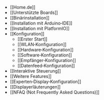 * [[Home.de]]
* [[Unterstützte Boards]]
* [[Binärinstallation]]
* [[Installation mit Arduino‐IDE]]
* [[Installation mit PlatformIO]]
* [[Konfiguration]]
  * [[Erster Start]]
  * [[WLAN‐Konfiguration]]
  * [[Hardware‐Konfiguration]]
  * [[Software‐Konfiguration]]
  * [[Empfänger‐Konfiguration]]
  * [[Datenfeed‐Konfiguration]]
* [[Interaktive Steuerung]]
* [[Weitere Features]]
* [[Experten‐Display‐Konfiguration]]
* [[Displayerläuterungen]]
* [[NFAQ (Not Frequently Asked Questions)]]
